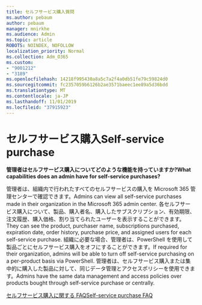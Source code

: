 ```yaml
---
title: セルフサービス購入質問
ms.author: pebaum
author: pebaum
manager: mnirkhe
ms.audience: Admin
ms.topic: article
ROBOTS: NOINDEX, NOFOLLOW
localization_priority: Normal
ms.collection: Adm_O365
ms.custom:
- "9001212"
- "3189"
ms.openlocfilehash: 14218f995430a8a5c7a2f4a0db51fe79c59824d0
ms.sourcegitcommit: fc2357059b6126b2ae3571baeec1ee89a5d36bdd
ms.translationtype: MT
ms.contentlocale: ja-JP
ms.lasthandoff: 11/01/2019
ms.locfileid: "37915923"
---
```

# <a name="self-service-purchase"></a><span data-ttu-id="78072-102">セルフサービス購入</span><span class="sxs-lookup"><span data-stu-id="78072-102">Self-service purchase</span></span>

<span data-ttu-id="78072-103">**管理者はセルフサービス購入についてどのような機能を持っていますか?**</span><span class="sxs-lookup"><span data-stu-id="78072-103">**What capabilities does an admin have for self-service purchases?**</span></span>

<span data-ttu-id="78072-104">管理者は、組織内で行われたすべてのセルフサービスの購入を Microsoft 365 管理センターで確認できます。</span><span class="sxs-lookup"><span data-stu-id="78072-104">Admins can view all self-service purchases made in their organization in the Microsoft 365 admin center.</span></span> <span data-ttu-id="78072-105">各セルフサービス購入について、製品、購入者名、購入したサブスクリプション、有効期限、注文履歴、購入価格、割り当てられたユーザーを表示することができます。</span><span class="sxs-lookup"><span data-stu-id="78072-105">They can see the product, purchaser name, subscriptions purchased, expiration date, order history, purchase price, and assigned users for each self-service purchase.</span></span>  <span data-ttu-id="78072-106">組織に必要な場合、管理者は、PowerShell を使用して製品ごとにセルフサービス購入をオフにすることができます。</span><span class="sxs-lookup"><span data-stu-id="78072-106">If required for their organization, admins will be able to turn off self-service purchasing on a per-product basis via PowerShell.</span></span>  <span data-ttu-id="78072-107">管理者は、セルフサービス購入または集中的に購入した製品に対して、同じデータ管理とアクセスポリシーを使用できます。</span><span class="sxs-lookup"><span data-stu-id="78072-107">Admins have the same data management and access policies over products bought through self-service purchase or centrally.</span></span>

[<span data-ttu-id="78072-108">セルフサービス購入に関する FAQ</span><span class="sxs-lookup"><span data-stu-id="78072-108">Self-service purchase FAQ</span></span>](https://aka.ms/self-service-purchase-faq)

